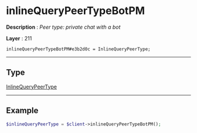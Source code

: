 # inlineQueryPeerTypeBotPM

**Description** : *Peer type: private chat with a bot*

**Layer** : 211

```tl
inlineQueryPeerTypeBotPM#e3b2d0c = InlineQueryPeerType;
```

---

## Type

[InlineQueryPeerType](type/InlineQueryPeerType)

---

## Example

```php
$inlineQueryPeerType = $client->inlineQueryPeerTypeBotPM();
```